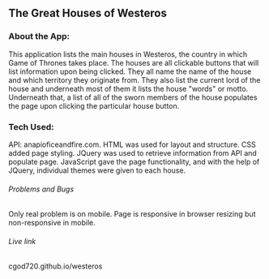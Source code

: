## The Great Houses of Westeros

### About the App:
This application lists the main houses in Westeros, the country in which Game of Thrones takes place. The houses are all clickable buttons that will list information upon being clicked. They all name the name of the house and which territory they originate from. They also list the current lord of the house and underneath most of them it lists the house "words" or motto. Underneath that, a list of all of the sworn members of the house populates the page upon clicking the particular house button.

### Tech Used:
API: anapioficeandfire.com. 
HTML was used for layout and structure. 
CSS added page styling. 
JQuery was used to retrieve information from API and populate page. 
JavaScript gave the page functionality, and with the help of JQuery, individual themes were given to each house.

###### Problems and Bugs
Only real problem is on mobile. Page is responsive in browser resizing but non-responsive in mobile.

###### Live link
cgod720.github.io/westeros
